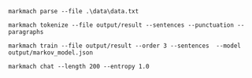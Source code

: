 `markmach parse --file .\data\data.txt`

`markmach tokenize --file output/result --sentences --punctuation --paragraphs`

`markmach train --file output/result --order 3 --sentences  --model output/markov_model.json`

`markmach chat --length 200 --entropy 1.0`
